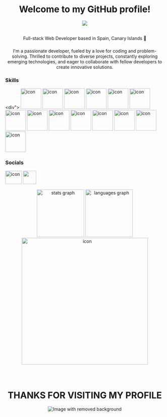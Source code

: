 <div align="center">
<h1>Welcome to my GitHub profile! </h1>

<img align="center" src="https://user-images.githubusercontent.com/74038190/225813708-98b745f2-7d22-48cf-9150-083f1b00d6c9.gif" max-width="700" />
<br/>
<br/>

Full-stack Web Developer based in Spain, Canary Islands 🌴

###
I'm a passionate developer, fueled by a love for coding and problem-solving. Thrilled to contribute to diverse projects, constantly exploring emerging technologies, and eager to collaborate with fellow developers to create innovative solutions.
</div>

### Skills
  <div">
    <img src="https://techstack-generator.vercel.app/js-icon.svg" alt="icon" width="65" height="65" />
    <img src="https://techstack-generator.vercel.app/ts-icon.svg" alt="icon" width="65" height="65" />
    <img src="https://techstack-generator.vercel.app/react-icon.svg" alt="icon" width="65" height="65" />
    <img src="https://techstack-generator.vercel.app/redux-icon.svg" alt="icon" width="65" height="65" />
    <img src="https://techstack-generator.vercel.app/sass-icon.svg" alt="icon" width="65" height="65" />
    <img src="https://techstack-generator.vercel.app/prettier-icon.svg" alt="icon" width="65" height="65" />
    <img src="https://techstack-generator.vercel.app/jest-icon.svg" alt="icon" width="65" height="65" />
    <img src="https://techstack-generator.vercel.app/restapi-icon.svg" alt="icon" width="65" height="65" />
    <img src="https://techstack-generator.vercel.app/aws-icon.svg" alt="icon" width="65" height="65" />
    <img src="https://techstack-generator.vercel.app/docker-icon.svg" alt="icon" width="65" height="65" />
    <img src="https://techstack-generator.vercel.app/mysql-icon.svg" alt="icon" width="65" height="65" />
    <img src="https://techstack-generator.vercel.app/eslint-icon.svg" alt="icon" width="65" height="65" />
    <img src="https://techstack-generator.vercel.app/testinglibrary-icon.svg" alt="icon" width="65" height="65" />
    <img src="https://github.com/SirAllap/SirAllap/assets/53468881/f556c3c9-e4cf-4e1a-925a-ea779b6fddda" alt="icon" width="65" height="65" />
  </div>

### Socials
<p align="left"> <a href="https://www.github.com/SirAllap" target="_blank" rel="noreferrer"><img src="https://techstack-generator.vercel.app/github-icon.svg" alt="icon" width="52" height="42" /></a> <a href="https://www.linkedin.com/in/davidpallaresrobaina/" target="_blank" rel="noreferrer"><img src="https://user-images.githubusercontent.com/74038190/235294012-0a55e343-37ad-4b0f-924f-c8431d9d2483.gif" width="42"></a></p>

<div align="center">
  <img src="https://github-readme-stats.vercel.app/api?username=sirallap&hide_title=false&hide_rank=false&show_icons=true&include_all_commits=true&count_private=true&disable_animations=false&theme=dracula&locale=en&hide_border=false" height="150" alt="stats graph"  />
  <img src="https://github-readme-stats.vercel.app/api/top-langs?username=sirallap&locale=en&hide_title=false&layout=compact&card_width=320&langs_count=5&theme=dracula&hide_border=false" height="150" alt="languages graph"  />
  <img src="https://www.codewars.com/users/SirAllap/badges/large" alt="icon" width="400" />
</div>


###
<br clear="both">
<h1 align="center">THANKS FOR VISITING MY PROFILE</h1>
<p align="center">
  <img src="https://github.com/SirAllap/SirAllap/assets/53468881/755625c5-b6da-4968-896d-695ca1074290" alt="Image with removed background">
</p>

